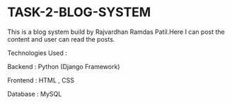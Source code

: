 # TASK-2-BLOG-SYSTEM

This is a blog system build by Rajvardhan Ramdas Patil.Here I can post the content and user can read the posts.

Technologies Used :

Backend :  Python (Django Framework)

Frontend : HTML , CSS
           
Database : MySQL
